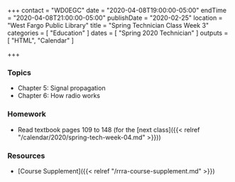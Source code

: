 +++
contact = "WD0EGC"
date = "2020-04-08T19:00:00-05:00"
endTime = "2020-04-08T21:00:00-05:00"
publishDate = "2020-02-25"
location = "West Fargo Public Library"
title = "Spring Technician Class Week 3"
categories = [ "Education" ]
dates = [ "Spring 2020 Technician" ]
outputs = [ "HTML", "Calendar" ]

+++
### Topics

* Chapter 5: Signal propagation
* Chapter 6: How radio works

### Homework

* Read textbook pages 109 to 148 (for the [next class]({{< relref "/calendar/2020/spring-tech-week-04.md" >}}))

### Resources

* [Course Supplement]({{< relref "/rrra-course-supplement.md" >}})
<!--* [Syllabus](/s/2xabO1oD5mbpVRh)-->
